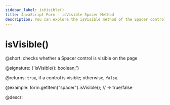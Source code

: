 ```yaml
---
sidebar_label: isVisible()
title: JavaScript Form - isVisible Spacer Method 
description: You can explore the isVisible method of the Spacer control of Form in the documentation of the DHTMLX JavaScript UI library. Browse developer guides and API reference, try out code examples and live demos, and download a free 30-day evaluation version of DHTMLX Suite.
---
```


# isVisible()

@short: checks whether a Spacer control is visible on the page

@signature: {'isVisible(): boolean;'}

@returns:
`true`, if a control is visible; otherwise, `false`.

@example:
form.getItem("spacer").isVisible(); // -> true/false

@descr:
